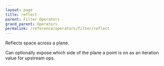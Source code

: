 ```yaml
---
layout: page
title: reflect
parent: Filter Operators
grand_parent: Operators
permalink: /reference/operators/filter/reflect
---
```


Reflects space across a plane.

Can optionally expose which side of the plane a point is on as an iteration value for upstream ops.
